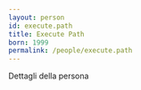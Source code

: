 ```yaml
---
layout: person
id: execute.path
title: Execute Path
born: 1999
permalink: /people/execute.path
---
```


Dettagli della persona 